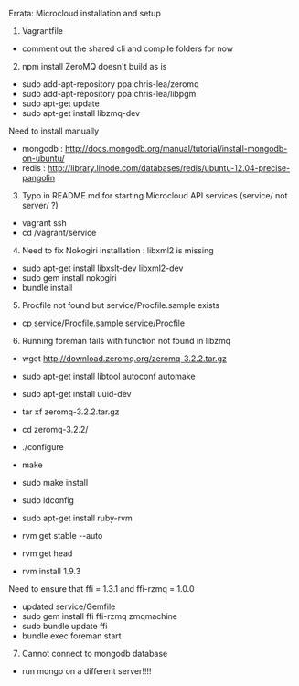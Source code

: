 Errata: Microcloud installation and setup

1. Vagrantfile
- comment out the shared cli and compile folders for now

2. npm install 
ZeroMQ doesn't build as is

- sudo add-apt-repository ppa:chris-lea/zeromq
- sudo add-apt-repository ppa:chris-lea/libpgm
- sudo apt-get update
- sudo apt-get install libzmq-dev

Need to install manually

- mongodb :  http://docs.mongodb.org/manual/tutorial/install-mongodb-on-ubuntu/
- redis : http://library.linode.com/databases/redis/ubuntu-12.04-precise-pangolin

3. Typo in README.md
for starting Microcloud API services (service/ not server/ ?)

- vagrant ssh
- cd /vagrant/service

4. Need to fix Nokogiri installation : libxml2 is missing

- sudo apt-get install libxslt-dev libxml2-dev
- sudo gem install nokogiri
- bundle install

5. Procfile not found but service/Procfile.sample exists
- cp service/Procfile.sample service/Procfile

6. Running foreman fails with function not found in libzmq
- wget http://download.zeromq.org/zeromq-3.2.2.tar.gz
- sudo apt-get install libtool autoconf automake
- sudo apt-get install uuid-dev
- tar xf zeromq-3.2.2.tar.gz 
- cd zeromq-3.2.2/
- ./configure
- make
- sudo make install
- sudo ldconfig

- sudo apt-get install ruby-rvm
- rvm get stable --auto
- rvm get head
- rvm install 1.9.3

Need to ensure that ffi = 1.3.1 and ffi-rzmq = 1.0.0
- updated service/Gemfile
- sudo gem install ffi  ffi-rzmq zmqmachine
- sudo bundle update ffi
- bundle exec foreman start

7. Cannot connect to mongodb database
- run mongo on a different server!!!!
